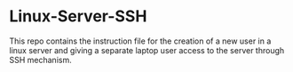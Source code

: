 # Linux-Server-SSH

This repo contains the instruction file for the creation of a new user in a linux server and giving a separate laptop user access to the server through SSH mechanism.

